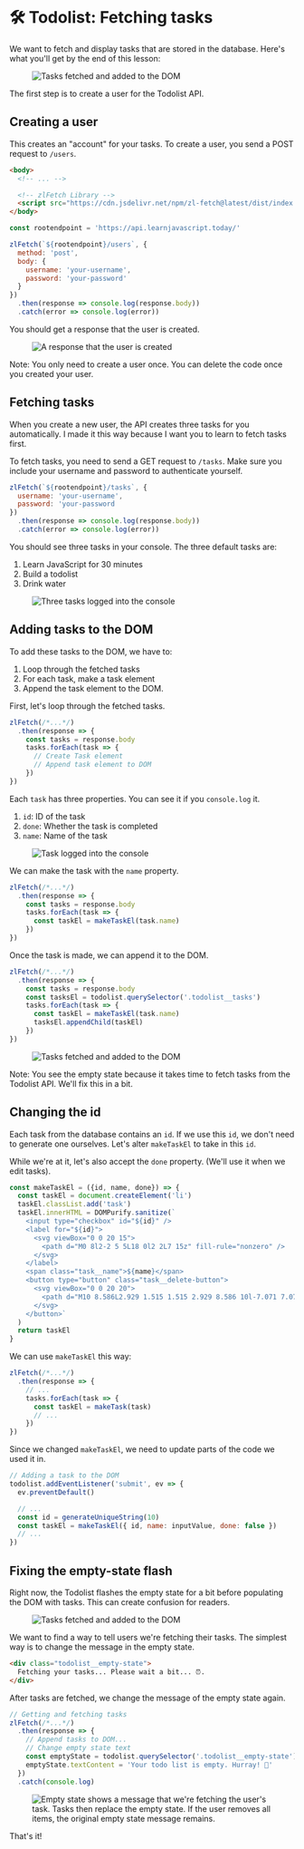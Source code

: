 # 🛠️ Todolist: Fetching tasks

We want to fetch and display tasks that are stored in the database. Here's what you'll get by the end of this lesson:

<figure><img src="../../images/components/todolist/fetch/fetched-2.gif" alt="Tasks fetched and added to the DOM"></figure>

The first step is to create a user for the Todolist API.

## Creating a user

This creates an "account" for your tasks. To create a user, you send a POST request to `/users`.

```html
<body>
  <!-- ... -->

  <!-- zlFetch Library -->
  <script src="https://cdn.jsdelivr.net/npm/zl-fetch@latest/dist/index.min.js"></script>
</body>
```

```js
const rootendpoint = 'https://api.learnjavascript.today/'

zlFetch(`${rootendpoint}/users`, {
  method: 'post',
  body: {
    username: 'your-username',
    password: 'your-password'
  }
})
  .then(response => console.log(response.body))
  .catch(error => console.log(error))
```

You should get a response that the user is created.

<figure><img src="../../images/components/todolist/fetch/create-user.png" alt="A response that the user is created"></figure>

Note: You only need to create a user once. You can delete the code once you created your user.

## Fetching tasks

When you create a new user, the API creates three tasks for you automatically. I made it this way because I want you to learn to fetch tasks first.

To fetch tasks, you need to send a GET request to `/tasks`. Make sure you include your username and password to authenticate yourself.

```js
zlFetch(`${rootendpoint}/tasks`, {
  username: 'your-username',
  password: 'your-password
})
  .then(response => console.log(response.body))
  .catch(error => console.log(error))
```

You should see three tasks in your console. The three default tasks are:

1. Learn JavaScript for 30 minutes
2. Build a todolist
3. Drink water

<figure><img src="../../images/components/todolist/fetch/fetched-tasks.png" alt="Three tasks logged into the console"></figure>

## Adding tasks to the DOM

To add these tasks to the DOM, we have to:

1. Loop through the fetched tasks
2. For each task, make a task element
3. Append the task element to the DOM.

First, let's loop through the fetched tasks.

```js
zlFetch(/*...*/)
  .then(response => {
    const tasks = response.body
    tasks.forEach(task => {
      // Create Task element
      // Append task element to DOM
    })
})
```

Each `task` has three properties. You can see it if you `console.log` it.

1. `id`: ID of the task
2. `done`: Whether the task is completed
3. `name`: Name of the task

<figure><img src="../../images/components/todolist/fetch/task.png" alt="Task logged into the console"></figure>

We can make the task with the `name` property.

```js
zlFetch(/*...*/)
  .then(response => {
    const tasks = response.body
    tasks.forEach(task => {
      const taskEl = makeTaskEl(task.name)
    })
})
```

Once the task is made, we can append it to the DOM.

```js
zlFetch(/*...*/)
  .then(response => {
    const tasks = response.body
    const tasksEl = todolist.querySelector('.todolist__tasks')
    tasks.forEach(task => {
      const taskEl = makeTaskEl(task.name)
      tasksEl.appendChild(taskEl)
    })
})
```

<figure><img src="../../images/components/todolist/fetch/fetched-1.gif" alt="Tasks fetched and added to the DOM"></figure>

Note: You see the empty state because it takes time to fetch  tasks from the Todolist API. We'll fix this in a bit.

## Changing the id

Each task from the database contains an `id`. If we use this `id`, we don't need to generate one ourselves. Let's alter `makeTaskEl` to take in this `id`.

While we're at it, let's also accept the `done` property. (We'll use it when we edit tasks).

```js
const makeTaskEl = ({id, name, done}) => {
  const taskEl = document.createElement('li')
  taskEl.classList.add('task')
  taskEl.innerHTML = DOMPurify.sanitize(`
    <input type="checkbox" id="${id}" />
    <label for="${id}">
      <svg viewBox="0 0 20 15">
        <path d="M0 8l2-2 5 5L18 0l2 2L7 15z" fill-rule="nonzero" />
      </svg>
    </label>
    <span class="task__name">${name}</span>
    <button type="button" class="task__delete-button">
      <svg viewBox="0 0 20 20">
        <path d="M10 8.586L2.929 1.515 1.515 2.929 8.586 10l-7.071 7.071 1.414 1.414L10 11.414l7.071 7.071 1.414-1.414L11.414 10l7.071-7.071-1.414-1.414L10 8.586z" />
      </svg>
    </button>`
  )
  return taskEl
}
```

We can use `makeTaskEl` this way:

```js
zlFetch(/*...*/)
  .then(response => {
    // ...
    tasks.forEach(task => {
      const taskEl = makeTask(task)
      // ...
    })
})
```

Since we changed `makeTaskEl`, we need to update parts of the code we used it in.

```js
// Adding a task to the DOM
todolist.addEventListener('submit', ev => {
  ev.preventDefault()

  // ...
  const id = generateUniqueString(10)
  const taskEl = makeTaskEl({ id, name: inputValue, done: false })
  // ...
})
```

## Fixing the empty-state flash

Right now, the Todolist flashes the empty state for a bit before populating the DOM with tasks. This can create confusion for readers.

<figure><img src="../../images/components/todolist/fetch/fetched.gif" alt="Tasks fetched and added to the DOM"></figure>

We want to find a way to tell users we're fetching their tasks. The simplest way is to change the message in the empty state.

```html
<div class="todolist__empty-state">
  Fetching your tasks... Please wait a bit... ⏰.
</div>
```

After tasks are fetched, we change the message of the empty state again.

```js
// Getting and fetching tasks
zlFetch(/*...*/)
  .then(response => {
    // Append tasks to DOM...
    // Change empty state text
    const emptyState = todolist.querySelector('.todolist__empty-state')
    emptyState.textContent = 'Your todo list is empty. Hurray! 🎉'
  })
  .catch(console.log)
```

<figure><img src="../../images/components/todolist/fetch/fetched-2.gif" alt="Empty state shows a message that we're fetching the user's task. Tasks then replace the empty state. If the user removes all items, the original empty state message remains."></figure>

That's it!
